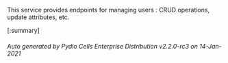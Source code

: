 






This service provides endpoints for managing users : CRUD operations, update attributes, etc.

[:summary]

###### Auto generated by Pydio Cells Enterprise Distribution v2.2.0-rc3 on 14-Jan-2021
